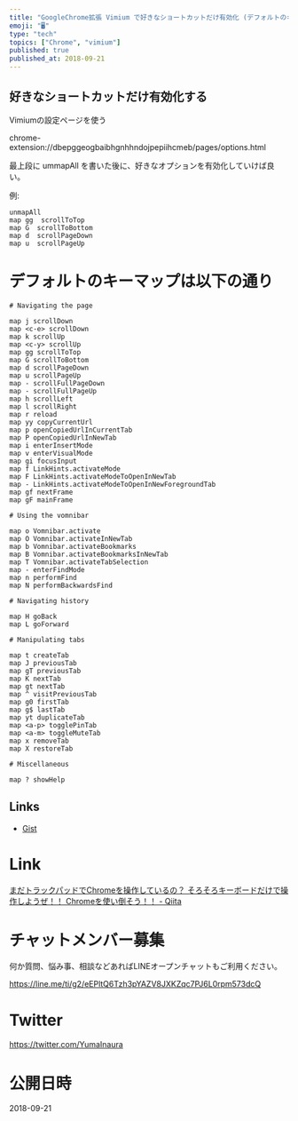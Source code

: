 ```yaml
---
title: "GoogleChrome拡張 Vimium で好きなショートカットだけ有効化 (デフォルトのキーマップ一覧あり)"
emoji: "🖥"
type: "tech"
topics: ["Chrome", "vimium"]
published: true
published_at: 2018-09-21
---
```



## 好きなショートカットだけ有効化する

Vimiumの設定ページを使う

chrome-extension://dbepggeogbaibhgnhhndojpepiihcmeb/pages/options.html

最上段に ummapAll を書いた後に、好きなオプションを有効化していけば良い。

例:

```
unmapAll
map gg  scrollToTop
map G  scrollToBottom
map d  scrollPageDown
map u  scrollPageUp
```


# デフォルトのキーマップは以下の通り

```
# Navigating the page

map j scrollDown
map <c-e> scrollDown
map k scrollUp
map <c-y> scrollUp
map gg scrollToTop
map G scrollToBottom
map d scrollPageDown
map u scrollPageUp
map - scrollFullPageDown
map - scrollFullPageUp
map h scrollLeft
map l scrollRight
map r reload
map yy copyCurrentUrl
map p openCopiedUrlInCurrentTab
map P openCopiedUrlInNewTab
map i enterInsertMode
map v enterVisualMode
map gi focusInput
map f LinkHints.activateMode
map F LinkHints.activateModeToOpenInNewTab
map - LinkHints.activateModeToOpenInNewForegroundTab
map gf nextFrame
map gF mainFrame

# Using the vomnibar

map o Vomnibar.activate
map O Vomnibar.activateInNewTab
map b Vomnibar.activateBookmarks
map B Vomnibar.activateBookmarksInNewTab
map T Vomnibar.activateTabSelection
map - enterFindMode
map n performFind
map N performBackwardsFind

# Navigating history

map H goBack
map L goForward

# Manipulating tabs

map t createTab
map J previousTab
map gT previousTab
map K nextTab
map gt nextTab
map ^ visitPreviousTab
map g0 firstTab
map g$ lastTab
map yt duplicateTab
map <a-p> togglePinTab
map <a-m> toggleMuteTab
map x removeTab
map X restoreTab

# Miscellaneous

map ? showHelp
```


## Links

- [Gist](https://gist.github.com/YumaInaura/9ce0e5f2f4eaf50786048be8582bc6bc)

# Link

[まだトラックパッドでChromeを操作しているの？ そろそろキーボードだけで操作しようぜ！！ Chromeを使い倒そう！！ - Qiita](https://qiita.com/dodonki1223/items/205a937c21030d1a511e)








<!-- Update From Qiita API -->

# チャットメンバー募集


何か質問、悩み事、相談などあればLINEオープンチャットもご利用ください。

https://line.me/ti/g2/eEPltQ6Tzh3pYAZV8JXKZqc7PJ6L0rpm573dcQ





# Twitter


https://twitter.com/YumaInaura


<!-- Update From Qiita API -->



# 公開日時

2018-09-21
